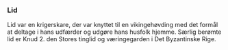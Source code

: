 ### Lid


Lid var en krigerskare, der var knyttet til en vikingehøvding med det formål at deltage i hans udfærder og udgøre hans husfolk hjemme. Særlig berømte lid er Knud 2. den Stores tinglid og væringegarden i Det Byzantinske Rige.